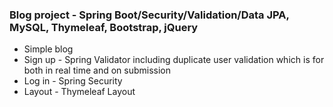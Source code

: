 ### **Blog project - Spring Boot/Security/Validation/Data JPA, MySQL, Thymeleaf, Bootstrap, jQuery**

* Simple blog
* Sign up - Spring Validator including duplicate user validation which is for both in real time and on submission
* Log in - Spring Security
* Layout - Thymeleaf Layout
